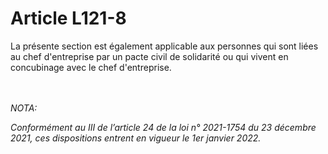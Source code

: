 # Article L121-8

<p>La présente section est également applicable aux personnes qui sont liées au chef d'entreprise par un pacte civil de solidarité ou qui vivent en concubinage avec le chef d'entreprise.</p><br/><br/><i>NOTA:<p>Conformément au III de l’article 24 de la loi n° 2021-1754 du 23 décembre 2021, ces dispositions entrent en vigueur le 1er janvier 2022.<br clear='none'/><br clear='none'/></p></i>